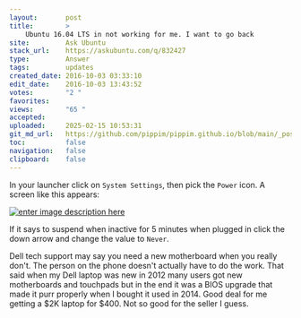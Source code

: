 ```yaml
---
layout:       post
title:        >
    Ubuntu 16.04 LTS in not working for me. I want to go back
site:         Ask Ubuntu
stack_url:    https://askubuntu.com/q/832427
type:         Answer
tags:         updates
created_date: 2016-10-03 03:33:10
edit_date:    2016-10-03 13:43:52
votes:        "2 "
favorites:    
views:        "65 "
accepted:     
uploaded:     2025-02-15 10:53:31
git_md_url:   https://github.com/pippim/pippim.github.io/blob/main/_posts/2016/2016-10-03-Ubuntu-16.04-LTS-in-not-working-for-me.-I-want-to-go-back.md
toc:          false
navigation:   false
clipboard:    false
---
```


In your launcher click on `System Settings`, then pick the `Power` icon. A screen like this appears:

[![enter image description here][1]][1]

If it says to suspend when inactive for 5 minutes when plugged in click the down arrow and change the value to `Never`.

Dell tech support may say you need a new motherboard when you really don't. The person on the phone doesn't actually have to do the work. That said when my Dell laptop was new in 2012 many users got new motherboards and touchpads but in the end it was a BIOS upgrade that made it purr properly when I bought it used in 2014. Good deal for me getting a $2K laptop for $400. Not so good for the seller I guess.

  [1]: https://pippim.github.io/assets/img/posts/2016/03dJV.png
